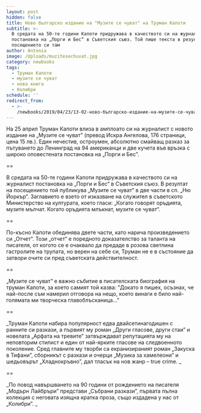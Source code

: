 ```yaml
---
layout: post
hidden: false
title: Ново българско издание на "Музите се чуват" на Труман Капоти
subtitle: >-
  В средата на 50-те години Капоти придружава в качеството си на журналист
  постановка на „Порги и Бес“ в Съветския съюз. Той пише текста в резултат на
  посещението си там
author: Antonia
image: /Uploads/muzitesechuvat.jpg
category: newbooks
tags:
  - Труман Капоти
  - музите се чуват
  - нова книга
  - Колибри
schedule: ''
redirect_from:
  - >-
    /newbooks/2019/04/23/13-02-ново-българско-издание-на-музите-се-чуват-на-труман-капоти
---
```

На 25 април Труман Капоти влиза в амплоато си на журналист с новото издание на „Музите се чуват” (превод Искра Ангелова, 176 страници, цена 15 лв.). Един нечестив, остроумен, абсолютно смайващ разказ за пътуването до Ленинград на 94 американци и две кучета във връзка с широко оповестената постановка на „Порги и Бес”.

\==

В средата на 50-те години Капоти придружава в качеството си на журналист постановка на „Порги и Бес“ в Съветския съюз. В резултат на посещението той публикува „Музите се чуват“ в две части в сп. „Ню Йоркър“. Заглавието е взето от изказване на служител в съветското Министерство на културата, което гласи: „Когато говорят оръдията, музите мълчат. Когато оръдията млъкнат, музите се чуват“. 

\==

По-късно Капоти обединява двете части, като нарича произведението си „Отчет“. Този „отчет“ е поредното доказателство за таланта на писателя, от когото се е очаквало да предаде в розова светлина гастролите на трупата, но верен на себе си, Труман не е в състояние да затвори очите си пред съветската действителност.

\==

„Музите се чуват” е важно събитие в писателската биография на труман Капоти, за което самият той казва: "Докато я пишех, осъзнах, че най-после съм намерил отговора на нещо, което винаги е било най-голямата ми творческа главоблъсканица..."

\==

_Труман Капоти набира популярност едва двайсетинагодишен с ранните си разкази, а първият му роман „Други гласове, други стаи” и новелата „Арфата на тревите” затвърждават репутацията му на неповторим стилист и един от най-ярките гласове на следвоенното поколение. Сред главните му творби са екранизираният роман „Закуска в Тифани”, сборникът с разкази и очерци „Музика за хамелеони” и шедьовърът „Хладнокръвно”, дал тласък на нов жанр –  true crime. _

_\==_

_По повод навършването на 90 години от рождението на писателя „Модърн Лайбръри” представи „Събрани разкази”, първата пълна колекция с неговата изящна кратка проза, също издадена у нас от „Колибри”. _
